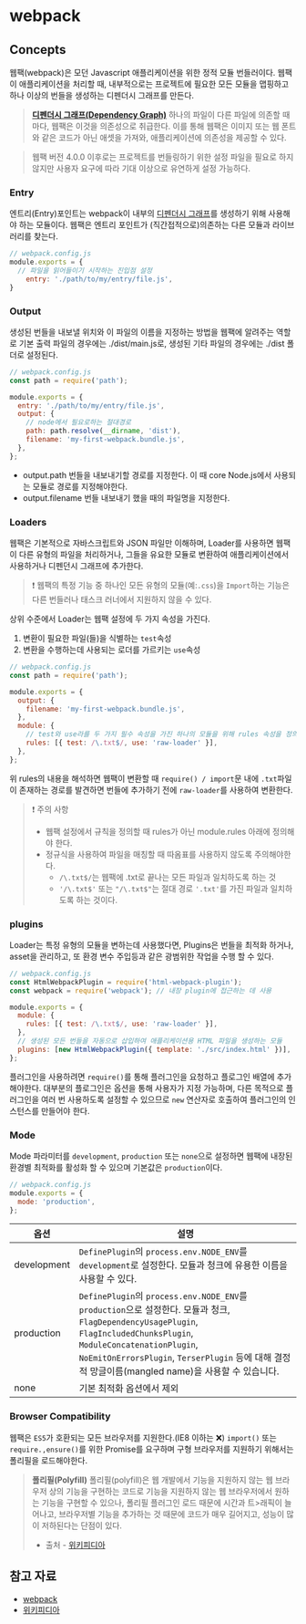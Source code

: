 # webpack
## Concepts
웹팩(webpack)은 모던 Javascript 애플리케이션을 위한 정적 모듈 번들러이다.
웹팩이 애플리케이션을 처리할 때, 내부적으로는 프로젝트에 필요한 모든 모듈을 맵핑하고 하나 이상의 번들을 생성하는 디펜더시 그래프를 만든다.
>**[디펜더시 그래프(Dependency Graph)](https://webpack.kr/concepts/dependency-graph/)**
하나의 파일이 다른 파일에 의존할 때마다, 웹팩은 이것을 의존성으로 취급한다.
이를 통해 웹팩은 이미지 또는 웹 폰트와 같은 코드가 아닌 애셋을 가져와, 애플리케이션에 의존성을 제공할 수 있다.

>웹팩 버전 4.0.0 이후로는 프로젝트를 번들링하기 위한 설정 파일을 필요로 하지 않지만 사용자 요구에 따라 기대 이상으로 유연하게 설정 가능하다.

### Entry
엔트리(Entry)포인트는 webpack이 내부의 [디펜더시 그래프](https://webpack.kr/concepts/dependency-graph/)를 생성하기 위해 사용해야 하는 모듈이다. 웹팩은 엔트리 포인트가 (직간접적으로)의존하는 다른 모듈과 라이브러리를 찾는다.

```javascript
// webpack.config.js
module.exports = {
  // 파일을 읽어들이기 시작하는 진입점 설정
	entry: './path/to/my/entry/file.js',
}
```

### Output
생성된 번들을 내보낼 위치와 이 파일의 이름을 지정하는 방법을 웹팩에 알려주는 역할로 기본 출력 파일의 경우에는 ./dist/main.js로, 생성된 기타 파일의 경우에는 ./dist 폴더로 설정된다.

```javascript
// webpack.config.js
const path = require('path');

module.exports = {
  entry: './path/to/my/entry/file.js',
  output: {
    // node에서 필요로하는 절대경로
    path: path.resolve(__dirname, 'dist'),
    filename: 'my-first-webpack.bundle.js',
  },
};
```
- output.path
번들을 내보내기할 경로를 지정한다.
이 때 core Node.js에서 사용되는 모듈로 경로를 지정해야한다.
- output.filename
번들 내보내기 했을 때의 파일명을 지정한다.

### Loaders
웹팩은 기본적으로 자바스크립트와 JSON 파일만 이해하며, Loader를 사용하면 웹팩이 다른 유형의 파일을 처리하거나, 그들을 유요한 모듈로 변환하여 애플리케이션에서 사용하거나 디펜던시 그래프에 추가한다.
>❗️ 웹팩의 특정 기능 중 하나인 모든 유형의 모듈(예:`.css`)을 `Import`하는 기능은 다른 번들러나 태스크 러너에서 지원하지 않을 수 있다.

상위 수준에서 Loader는 웹팩 설정에 두 가지 속성을 가진다.
1. 변환이 필요한 파일(들)을 식별하는 `test`속성
2. 변환을 수행하는데 사용되는 로더를 가르키는 `use`속성

```javascript
// webpack.config.js
const path = require('path');

module.exports = {
  output: {
    filename: 'my-first-webpack.bundle.js',
  },
  module: {
    // test와 use라를 두 가지 필수 속성을 가진 하나의 모듈을 위해 rules 속성을 정의
    rules: [{ test: /\.txt$/, use: 'raw-loader' }],
  },
};
```
위 rules의 내용을 해석하면 웹팩이 변환할 때 `require() / import`문 내에 `.txt`파일이 존재하는 경로를 발견하면 번들에 추가하기 전에 `raw-loader`를 사용하여 변환한다.

>❗️ 주의 사항
>- 웹팩 설정에서 규칙을 정의할 때 rules가 아닌 module.rules 아래에 정의해야 한다.
>- 정규식을 사용하여 파일을 매칭할 때 따옴표를 사용하지 않도록 주의해야한다.
>    - `/\.txt$/`는 웹팩에 .txt로 끝나는 모든 파일과 일치하도록 하는 것
>    - `'/\.txt$'` 또는 `"/\.txt$"`는 절대 경로 `'.txt'`를 가진 파일과 일치하도록 하는 것이다.
    
### plugins
Loader는 특정 유형의 모듈을 변하는데 사용했다면, Plugins은 번들을 최적화 하거나, asset을 관리하고, 또 환경 변수 주입등과 같은 광범위한 작업을 수행 할 수 있다.

```javascript
// webpack.config.js
const HtmlWebpackPlugin = require('html-webpack-plugin');
const webpack = require('webpack'); // 내장 plugin에 접근하는 데 사용

module.exports = {
  module: {
    rules: [{ test: /\.txt$/, use: 'raw-loader' }],
  },
  // 생성된 모든 번들을 자동으로 삽입하여 애플리케이션용 HTML 파일을 생성하는 모듈
  plugins: [new HtmlWebpackPlugin({ template: './src/index.html' })],
};
```
플러그인을 사용하려면 `require()`를 통해 플러그인을 요청하고 플로그인 배열에 추가해야한다. 대부분의 플로그인은 옵션을 통해 사용자가 지정 가능하며, 다른 목적으로 플러그인을 여러 번 사용하도록 설정할 수 있으므로 `new` 연산자로 호출하여 플러그인의 인스턴스를 만들어야 한다.

### Mode
Mode 파라미터를 `development`, `production` 또는 `none`으로 설정하면 웹팩에 내장된 환경별 최적화를 활성화 할 수 있으며 기본값은 `production`이다.

```javascript
// webpack.config.js
module.exports = {
  mode: 'production',
};
```

|옵션|설명|
|--|--|
|development|`DefinePlugin`의 `process.env.NODE_ENV`를 `development`로 설정한다. 모듈과 청크에 유용한 이름을 사용할 수 있다.|
|production|`DefinePlugin`의 `process.env.NODE_ENV`를 `production`으로 설정한다. 모듈과 청크, `FlagDependencyUsagePlugin`, `FlagIncludedChunksPlugin`, `ModuleConcatenationPlugin`, `NoEmitOnErrorsPlugin`, `TerserPlugin` 등에 대해 결정적 망글이름(mangled name)을 사용할 수 있습니다.|
|none|기본 최적화 옵션에서 제외|

### Browser Compatibility
웹팩은 `ES5`가 호환되는 모든 브라우저를 지원한다.(IE8 이하는 ❌)
`import()` 또는 `require.,ensure()`를 위한 Promise를 요구하며 구형 브라우저를 지원하기 위해서는 폴리필을 로드해야한다.

>**폴리필(Polyfill)**
>폴리필(polyfill)은 웹 개발에서 기능을 지원하지 않는 웹 브라우저 상의 기능을 구현하는 코드로 기능을 지원하지 않는 웹 브라우저에서 원하는 기능을 구현할 수 있으나, 폴리필 플러그인 로드 때문에 시간과 트>래픽이 늘어나고, 브라우저별 기능을 추가하는 것 때문에 코드가 매우 길어지고, 성능이 많이 저하된다는 단점이 있다.
>- 출처 - [위키피디아](https://ko.wikipedia.org/wiki/%ED%8F%B4%EB%A6%AC%ED%95%84_(%ED%94%84%EB%A1%9C%EA%B7%B8%EB%9E%98%EB%B0%8D))


## 참고 자료
- [webpack](https://webpack.kr/concepts/)
- [위키피디아](https://ko.wikipedia.org/wiki/%ED%8F%B4%EB%A6%AC%ED%95%84_(%ED%94%84%EB%A1%9C%EA%B7%B8%EB%9E%98%EB%B0%8D))
